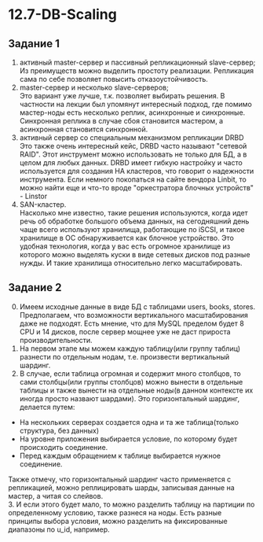# 12.7-DB-Scaling

## Задание 1
1. активный master-сервер и пассивный репликационный slave-сервер;  
Из преимуществ можно выделить простоту реализации. Репликация сама по себе позволяет повысить отказоустойчивость.  
2. master-сервер и несколько slave-серверов;  
Это вариант уже лучше, т.к. позволяет выбирать решения. В частности на лекции был упомянут интересный подход, где помимо мастер-ноды есть несколько реплик, асинхронные и синхронные. Синхронная реплика в случае сбоя становится мастером, а асинхронная становится синхронной.  
3. активный сервер со специальным механизмом репликации DRBD  
Это также очень интересный кейс, DRBD часто называют "сетевой RAID". Этот инструмент можно использовать не только для БД, а в целом для любых данных. DRBD имеет гибкую настройку и часто используется для создания HA кластеров, что говорит о надежности инструмента. Если немного покопаться на сайте вендора Linbit, то можно найти еще и что-то вроде "оркестратора блочных устройств" - Linstor  
4. SAN-кластер.  
Насколько мне известно, такие решения используются, когда идет речь об обработке большого объема данных, на сегодняшний день чаще всего используют хранилища, работающие по iSCSI, и такое хранилище в ОС обнаруживается как блочное устройство. Это удобная технология, когда у вас есть огромное хранилище из которого можно выделять куски в виде сетевых дисков под разные нужды. И такие хранилища относительно легко масштабировать.  


## Задание 2 
0. Имеем исходные данные в виде БД с таблицами users, books, stores. Предполагаем, что возможности вертикального масштабирования даже не подходят. Есть мнение, что для MySQL пределом будет 8 CPU и 14 дисков, после сервер мощнее уже не даст прироста производительности.   
1. На первом этапе мы можем каждую таблицу(или группу таблиц) разнести по отдельным нодам, т.е. произвести вертикальный шардинг.   
2. В случае, если таблица огромная и содержит много столбцов, то сами столбцы(или группы столбцов) можно вынести в отдельные таблицы и также вынести на отдельные ноды(в данном контексте их иногда просто назвают шардами). Это горизонтальный шардинг, делается путем:  
- На нескольких серверах создается одна и та же таблица(только структура, без данных)  
- На уровне приложения выбирается условие, по которому будет происходить соединение.   
- Перед каждым обращением к таблице выбирается нужное соединение.  

Также отмечу, что горизонтальный шардинг часто применяется с репликацией, можно реплицировать шарды, записывая данные на мастер, а читая со слейвов.   
3. И если этого будет мало, то можно разделить таблицу на партиции по определенному условию, также разнеся на ноды. Есть разные принципы выбора условия, можно разделить на фиксированные диапазоны по u_id, например. 

